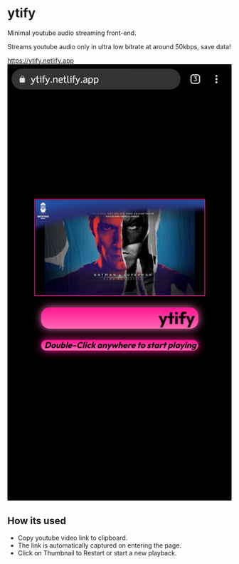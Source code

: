 # ytify
Minimal youtube audio streaming front-end.

Streams youtube audio only in ultra low bitrate at around 50kbps, save data!

https://ytify.netlify.app
![](Screenshot.png)

## How its used
- Copy youtube video link to clipboard.
- The link is automatically captured on entering the page.
- Click on Thumbnail to Restart or start a new playback.
